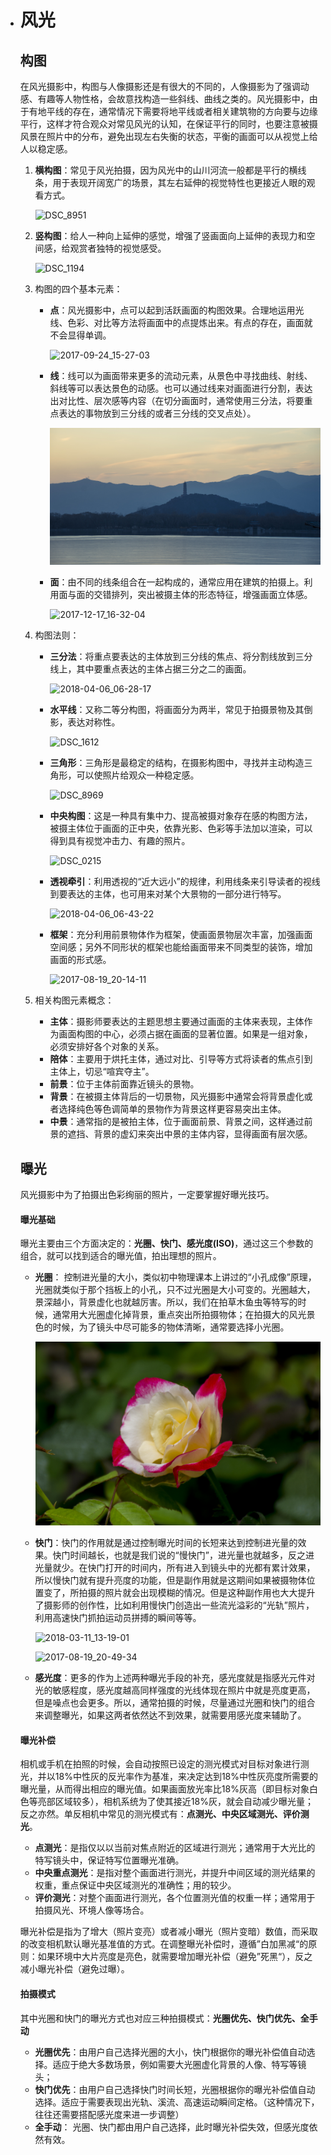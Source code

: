 * # 风光

  ## 构图

  ​	在风光摄影中，构图与人像摄影还是有很大的不同的，人像摄影为了强调动感、有趣等人物性格，会故意找构造一些斜线、曲线之类的。风光摄影中，由于有地平线的存在，通常情况下需要将地平线或者相关建筑物的方向要与边缘平行，这样才符合观众对常见风光的认知，在保证平行的同时，也要注意被摄风景在照片中的分布，避免出现左右失衡的状态，平衡的画面可以从视觉上给人以稳定感。

  1. **横构图**：常见于风光拍摄，因为风光中的山川河流一般都是平行的横线条，用于表现开阔宽广的场景，其左右延伸的视觉特性也更接近人眼的观看方式。

     ![DSC_8951](.gitbook/assets/DSC_8951.jpg)

  2. **竖构图**：给人一种向上延伸的感觉，增强了竖画面向上延伸的表现力和空间感，给观赏者独特的视觉感受。

     ![DSC_1194](.gitbook/assets/DSC_1194.jpg)

  3. 构图的四个基本元素：

     - **点**：风光摄影中，点可以起到活跃画面的构图效果。合理地运用光线、色彩、对比等方法将画面中的点提炼出来。有点的存在，画面就不会显得单调。

       ![2017-09-24_15-27-03](.gitbook/assets/2017-09-24_15-27-03.jpg)

     - **线**：线可以为画面带来更多的流动元素，从景色中寻找曲线、射线、斜线等可以表达景色的动感。也可以通过线来对画面进行分割，表达出对比性、层次感等内容（在切分画面时，通常使用三分法，将要重点表达的事物放到三分线的或者三分线的交叉点处）。

       ![DSC_4303](.gitbook/assets/DSC_4303.jpg)

     - **面**：由不同的线条组合在一起构成的，通常应用在建筑的拍摄上。利用面与面的交错排列，突出被摄主体的形态特征，增强画面立体感。

       ![2017-12-17_16-32-04](.gitbook/assets/2017-12-17_16-32-04.jpg)

  4. 构图法则：

     - **三分法**：将重点要表达的主体放到三分线的焦点、将分割线放到三分线上，其中要重点表达的主体占据三分之二的画面。

       ![2018-04-06_06-28-17](.gitbook/assets/2018-04-06_06-28-17.jpg)

     - **水平线**：又称二等分构图，将画面分为两半，常见于拍摄景物及其倒影，表达对称性。

       ![DSC_1612](.gitbook/assets/DSC_1612.jpg)

     - **三角形**：三角形是最稳定的结构，在摄影构图中，寻找并主动构造三角形，可以使照片给观众一种稳定感。

       ![DSC_8969](.gitbook/assets/DSC_8969.jpg)

     - **中央构图**：这是一种具有集中力、提高被摄对象存在感的构图方法，被摄主体位于画面的正中央，依靠光影、色彩等手法加以渲染，可以得到具有视觉冲击力、有趣的照片。

       ![DSC_0215](.gitbook/assets/DSC_0215.jpg)

     - **透视牵引**：利用透视的“近大远小”的规律，利用线条来引导读者的视线到要表达的主体，也可用来对某个大景物的一部分进行特写。

       ![2018-04-06_06-43-22](.gitbook/assets/2018-04-06_06-43-22.jpg)

     - **框架**：充分利用前景物体作为框架，使画面景物层次丰富，加强画面空间感；另外不同形状的框架也能给画面带来不同类型的装饰，增加画面的形式感。

       ![2017-08-19_20-14-11](.gitbook/assets/2017-08-19_20-14-11.jpg)

  5. 相关构图元素概念：

     - **主体**：摄影师要表达的主题思想主要通过画面的主体来表现，主体作为画面构图的中心，必须占据在画面的显著位置。如果是一组对象，必须安排好各个对象的关系。
     - **陪体**：主要用于烘托主体，通过对比、引导等方式将读者的焦点引到主体上，切忌“喧宾夺主”。
     - **前景**：位于主体前面靠近镜头的景物。
     - **背景**：在被摄主体背后的一切景物，风光摄影中通常会将背景虚化或者选择纯色等色调简单的景物作为背景这样更容易突出主体。
     - **中景**：通常指的是被拍主体，位于画面前景、背景之间，这样通过前景的遮挡、背景的虚幻来突出中景的主体内容，显得画面有层次感。

  ## 曝光

  风光摄影中为了拍摄出色彩绚丽的照片，一定要掌握好曝光技巧。

  #### 曝光基础 

  曝光主要由三个方面决定的：**光圈、快门、感光度(ISO)**，通过这三个参数的组合，就可以找到适合的曝光值，拍出理想的照片。

  - **光圈**： 控制进光量的大小，类似初中物理课本上讲过的“小孔成像”原理，光圈就类似于那个挡板上的小孔，只不过光圈是大小可变的。光圈越大，景深越小，背景虚化也就越厉害。所以，我们在拍草木鱼虫等特写的时候，通常用大光圈虚化掉背景，重点突出所拍摄物体；在拍摄大的风光景色的时候，为了镜头中尽可能多的物体清晰，通常要选择小光圈。

    ![2017-09-24_11-27-26](.gitbook/assets/2017-09-24_11-27-26.jpg)

  - **快门**：快门的作用就是通过控制曝光时间的长短来达到控制进光量的效果。快门时间越长，也就是我们说的“慢快门”，进光量也就越多，反之进光量就少。在快门打开的时间内，所有进入到镜头中的光都有累计效果，所以慢快门就有提升亮度的功能，但是副作用就是这期间如果被摄物体位置变了，所拍摄的照片就会出现模糊的情况。但是这种副作用也大大提升了摄影师的创作性，比如利用慢快门创造出一些流光溢彩的“光轨”照片，利用高速快门抓拍运动员拼搏的瞬间等等。

    ![2018-03-11_13-19-01](.gitbook/assets/2018-03-11_13-19-01.jpg)

    ![2017-08-19_20-49-34](.gitbook/assets/2017-08-19_20-49-34.jpg)

  - **感光度**：更多的作为上述两种曝光手段的补充，感光度就是指感光元件对光的敏感程度，感光度越高同样强度的光线体现在照片中就是亮度更高，但是噪点也会更多。所以，通常拍摄的时候，尽量通过光圈和快门的组合来调整曝光，如果这两者依然达不到效果，就需要用感光度来辅助了。

  #### 曝光补偿

  相机或手机在拍照的时候，会自动按照已设定的测光模式对目标对象进行测光，并以18%中性灰的反光率作为基准，来决定达到18%中性灰亮度所需要的曝光量，从而得出相应的曝光值。如果画面放光率比18%灰高（即目标对象白色等亮部区域较多），相机系统为了使其接近18%灰，就会自动减少曝光量；反之亦然。单反相机中常见的测光模式有：**点测光、中央区域测光、评价测光**。

  - **点测光**：是指仅以以当前对焦点附近的区域进行测光；通常用于大光比的特写镜头中，保证特写位置曝光准确。
  - **中央重点测光**：是指对整个画面进行测光，并提升中间区域的测光结果的权重，重点保证中央区域测光的准确性；用的较少。
  - **评价测光**：对整个画面进行测光，各个位置测光值的权重一样；通常用于拍摄风光、环境人像等场合。

  曝光补偿是指为了增大（照片变亮）或者减小曝光（照片变暗）数值，而采取的改变相机默认曝光基准值的方式。在调整曝光补偿时，遵循”白加黑减“的原则：如果环境中大片亮度是亮色，就需要增加曝光补偿（避免”死黑“），反之减小曝光补偿（避免过曝）。

  #### 拍摄模式

  其中光圈和快门的曝光方式也对应三种拍摄模式：**光圈优先、快门优先、全手动**

  - **光圈优先**：由用户自己选择光圈的大小，快门根据你的曝光补偿值自动选择。适应于绝大多数场景，例如需要大光圈虚化背景的人像、特写等镜头；
  - **快门优先**：由用户自己选择快门时间长短，光圈根据你的曝光补偿值自动选择。适应于需要表现出光轨、溪流、高速运动瞬间定格。（这种情况下，往往还需要搭配感光度来进一步调整）
  - **全手动**： 光圈、快门都由用户自己选择，此时曝光补偿失效，但感光度依然有效。